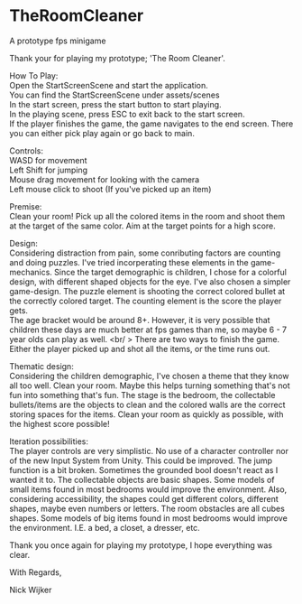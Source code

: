 # TheRoomCleaner
A prototype fps minigame

Thank your for playing my prototype; 'The Room Cleaner'. 

How To Play: <br />
Open the StartScreenScene and start the application. <br />
You can find the StartScreenScene under assets/scenes <br />
In the start screen, press the start button to start playing. <br />
In the playing scene, press ESC to exit back to the start screen. <br />
If the player finishes the game, the game navigates to the end screen. There you can either pick play again or go back to main.  <br />

Controls: <br />
WASD for movement <br />
Left Shift for jumping <br />
Mouse drag movement for looking with the camera <br />
Left mouse click to shoot (If you've picked up an item) <br />

Premise: <br />
Clean your room! Pick up all the colored items in the room and shoot them at the target of the same color. Aim at the target points for a high score. 

Design: <br />
Considering distraction from pain, some conributing factors are counting and doing puzzles. I've tried incorperating these elements in the game-mechanics. 
Since the target demographic is children, I chose for a colorful design, with different shaped objects for the eye. I've also chosen a simpler game-design. The puzzle element is shooting the correct colored bullet at the correctly colored target. The counting element is the score the player gets. <br />
The age bracket would be around 8+. However, it is very possible that children these days are much better at fps games than me, so maybe 6 - 7 year olds can play as well. <br/ >
There are two ways to finish the game. Either the player picked up and shot all the items, or the time runs out. 

Thematic design: <br />
Considering the children demographic, I've chosen a theme that they know all too well. Clean your room. Maybe this helps turning something that's not fun into something that's fun. The stage is the bedroom, the collectable bullets/items are the objects to clean and the colored walls are the correct storing spaces for the items. Clean your room as quickly as possible, with the highest score possible! 

Iteration possibilities: <br />
The player controls are very simplistic. No use of a character controller nor of the new Input System from Unity. This could be improved. The jump function is a bit broken. Sometimes the grounded bool doesn't react as I wanted it to. 
The collectable objects are basic shapes. Some models of small items found in most bedrooms would improve the environment. 
Also, considering accessibility, the shapes could get different colors, different shapes, maybe even numbers or letters. 
The room obstacles are all cubes shapes. Some models of big items found in most bedrooms would improve the environment. I.E. a bed, a closet, a dresser, etc. 

Thank you once again for playing my prototype, I hope everything was clear.

With Regards,

Nick Wijker


